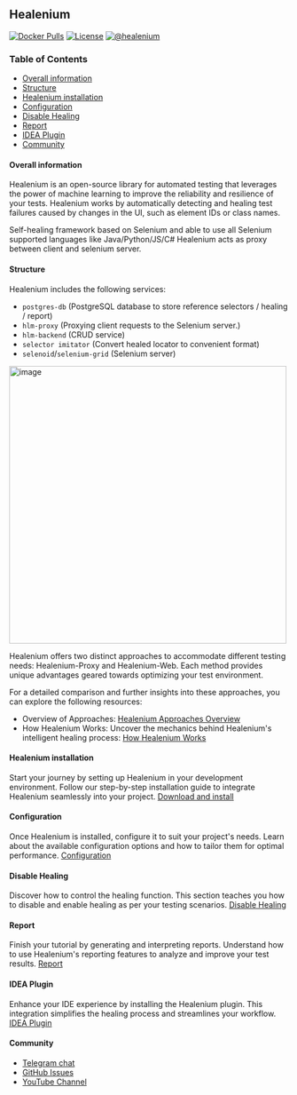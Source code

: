 ## Healenium

[![Docker Pulls](https://img.shields.io/docker/pulls/healenium/hlm-backend.svg?maxAge=25920)](https://hub.docker.com/u/healenium)
[![License](https://img.shields.io/badge/license-Apache-brightgreen.svg)](https://www.apache.org/licenses/LICENSE-2.0)
[![@healenium](https://img.shields.io/badge/Telegram-%40healenium-orange.svg)](https://t.me/healenium)

### Table of Contents

* [Overall information](#overall-information)
* [Structure](#structure)
* [Healenium installation](#healenium-installation)
* [Configuration](#configuration)
* [Disable Healing](#disable-healing)
* [Report](#report)
* [IDEA Plugin](#idea-plugin)
* [Community](#community)

#### Overall information
Healenium is an open-source library for automated testing that leverages the power of machine learning to improve the reliability and resilience of your tests. 
Healenium works by automatically detecting and healing test failures caused by changes in the UI, such as element IDs or class names.

Self-healing framework based on Selenium and able to use all Selenium supported languages like Java/Python/JS/C#
Healenium acts as proxy between client and selenium server.

#### Structure
Healenium includes the following services:
- `postgres-db` (PostgreSQL database to store reference selectors / healing / report)
- `hlm-proxy` (Proxying client requests to the Selenium server.)
- `hlm-backend` (CRUD service)
- `selector imitator` (Convert healed locator to convenient format)
- `selenoid`/`selenium-grid` (Selenium server)

<img width="500" alt="image" src="https://user-images.githubusercontent.com/69298932/230408855-11aefcb9-6e46-4c3a-a3da-bdad66a52a9c.png">

Healenium offers two distinct approaches to accommodate different testing needs: Healenium-Proxy and Healenium-Web. Each method provides unique advantages geared towards optimizing your test environment.

For a detailed comparison and further insights into these approaches, you can explore the following resources:
* Overview of Approaches: [Healenium Approaches Overview](https://healenium.io/docs/overview)
* How Healenium Works: Uncover the mechanics behind Healenium's intelligent healing process: [How Healenium Works](https://healenium.io/docs/how_healenium_works)

#### Healenium installation

Start your journey by setting up Healenium in your development environment. 
Follow our step-by-step installation guide to integrate Healenium seamlessly into your project.
[Download and install](https://healenium.io/docs/download_and_install)

#### Configuration

Once Healenium is installed, configure it to suit your project's needs. 
Learn about the available configuration options and how to tailor them for optimal performance. 
[Configuration]()

#### Disable Healing
Discover how to control the healing function. This section teaches you how to disable and enable healing as per your testing scenarios.
[Disable Healing](https://healenium.io/docs/disable_healing)

#### Report
Finish your tutorial by generating and interpreting reports. Understand how to use Healenium's reporting features to analyze and improve your test results.
[Report](https://healenium.io/docs/report)

#### IDEA Plugin
Enhance your IDE experience by installing the Healenium plugin. This integration simplifies the healing process and streamlines your workflow.
[IDEA Plugin](https://healenium.io/docs/how_healenium_works)

#### Community

* [Telegram chat](https://t.me/healenium)
* [GitHub Issues](https://github.com/healenium/healenium/issues)
* [YouTube Channel](https://www.youtube.com/channel/UCsZJ0ri-Hp7IA1A6Fgi4Hvg)
